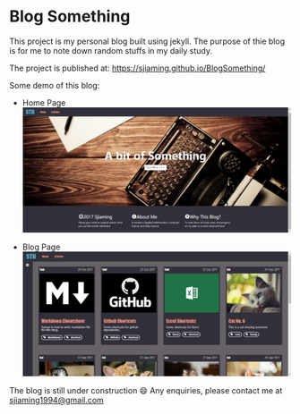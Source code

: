# Blog Something

This project is my personal blog built using jekyll. The purpose of thie blog is for me to note down random stuffs in my daily study.

The project is published at: https://sjiaming.github.io/BlogSomething/

Some demo of this blog:
- Home Page
![Homepage](/assets/Homepage.png)

- Blog Page
![Blogs](/assets/blog.png)

The blog is still under construction :smile:<brs>
Any enquiries, please contact me at sjiaming1994@gmail.com
